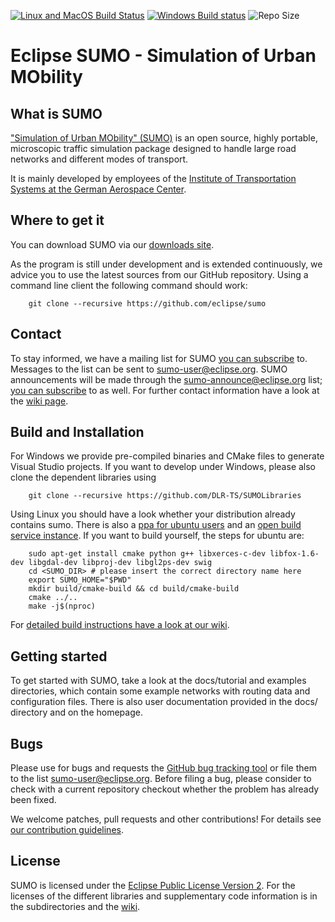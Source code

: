 [![Linux and MacOS Build Status](https://travis-ci.org/eclipse/sumo.svg?branch=master)](https://travis-ci.org/eclipse/sumo)
[![Windows Build status](https://ci.appveyor.com/api/projects/status/github/eclipse/sumo?svg=true)](https://ci.appveyor.com/project/eclipsewebmaster/sumo)
![Repo Size](https://img.shields.io/github/repo-size/eclipse/sumo.svg)


Eclipse SUMO - Simulation of Urban MObility 
===========================================

What is SUMO
------------

["Simulation of Urban MObility" (SUMO)](https://sumo.dlr.de/) is an open source,
highly portable, microscopic traffic simulation package designed to handle
large road networks and different modes of transport.

It is mainly developed by employees of the [Institute of Transportation Systems
at the German Aerospace Center](https://www.dlr.de/ts).


Where to get it
---------------

You can download SUMO via our [downloads site](https://sumo.dlr.de/wiki/Downloads).

As the program is still under development and is extended continuously, we advice you to
use the latest sources from our GitHub repository. Using a command line client
the following command should work:

        git clone --recursive https://github.com/eclipse/sumo


Contact
-------

To stay informed, we have a mailing list for SUMO
[you can subscribe](https://dev.eclipse.org/mailman/listinfo/sumo-user) to.
Messages to the list can be sent to sumo-user@eclipse.org.
SUMO announcements will be made through the sumo-announce@eclipse.org list;
[you can subscribe](https://dev.eclipse.org/mailman/listinfo/sumo-announce) to as well.
For further contact information have a look at the [wiki page](https://sumo.dlr.de/wiki/Contact).


Build and Installation
----------------------

For Windows we provide pre-compiled binaries and CMake files to generate Visual Studio projects.
If you want to develop under Windows, please also clone the dependent libraries using

        git clone --recursive https://github.com/DLR-TS/SUMOLibraries

Using Linux you should have a look whether your distribution already contains sumo.
There is also a [ppa for ubuntu users](https://launchpad.net/~sumo) and an
[open build service instance](https://build.opensuse.org/project/show?project=home%3Abehrisch).
If you want to build yourself, the steps for ubuntu are:

        sudo apt-get install cmake python g++ libxerces-c-dev libfox-1.6-dev libgdal-dev libproj-dev libgl2ps-dev swig
        cd <SUMO_DIR> # please insert the correct directory name here
        export SUMO_HOME="$PWD"
        mkdir build/cmake-build && cd build/cmake-build
        cmake ../..
        make -j$(nproc)

For [detailed build instructions have a look at our wiki](https://sumo.dlr.de/wiki/Developer/Main#Build_instructions).


Getting started
---------------

To get started with SUMO, take a look at the docs/tutorial and examples directories,
which contain some example networks with routing data and configuration files.
There is also user documentation provided in the docs/ directory and on the
homepage.


Bugs
----

Please use for bugs and requests the [GitHub bug tracking tool](https://github.com/eclipse/sumo/issues)
or file them to the list sumo-user@eclipse.org. Before
filing a bug, please consider to check with a current repository checkout
whether the problem has already been fixed.

We welcome patches, pull requests and other contributions! For details see [our contribution guidelines](CONTRIBUTING.md).


License
-------

SUMO is licensed under the [Eclipse Public License Version 2](https://eclipse.org/legal/epl-v20.html).
For the licenses of the different libraries and supplementary code information is in the
subdirectories and the [wiki](https://sumo.dlr.de/wiki/License).
